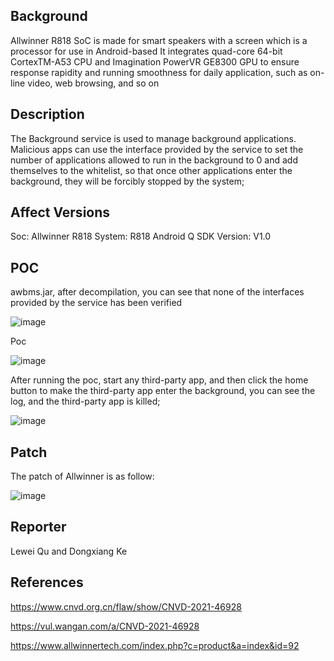 ## Background
Allwinner R818 SoC is made for smart speakers with a screen which is a processor for use in Android-based
It integrates quad-core 64-bit CortexTM-A53 CPU and Imagination PowerVR GE8300 GPU to ensure response rapidity and
running smoothness for daily application, such as on-line video, web browsing, and so on

## Description
The Background service is used to manage background applications. Malicious apps can use the interface provided by the service to set the number of applications allowed to run in the background to 0 and add themselves to the whitelist, so that once other applications enter the background, they will be forcibly stopped by the system;

## Affect Versions
Soc: Allwinner R818 
System: R818 Android Q 
SDK Version: V1.0 

## POC

awbms.jar, after decompilation, you can see that none of the interfaces provided by the service has been verified

![image](https://user-images.githubusercontent.com/13774458/129029091-3374de2b-ba26-45c8-9649-2561b770850b.png)

Poc

![image](https://user-images.githubusercontent.com/13774458/129029113-95af4414-595d-4849-8d70-3e9452370d26.png)

After running the poc, start any third-party app, and then click the home button to make the third-party app enter the background, you can see the log, and the third-party app is killed;

![image](https://user-images.githubusercontent.com/13774458/129029148-d060dddd-076d-4ade-b112-5ebe7ab1f194.png)



## Patch
The patch of Allwinner is as follow:

![image](https://user-images.githubusercontent.com/13774458/129029479-cc6e7f84-3ce1-4124-98c3-a606ed387d85.png)

## Reporter

Lewei Qu and Dongxiang Ke


## References
https://www.cnvd.org.cn/flaw/show/CNVD-2021-46928

https://vul.wangan.com/a/CNVD-2021-46928

https://www.allwinnertech.com/index.php?c=product&a=index&id=92

